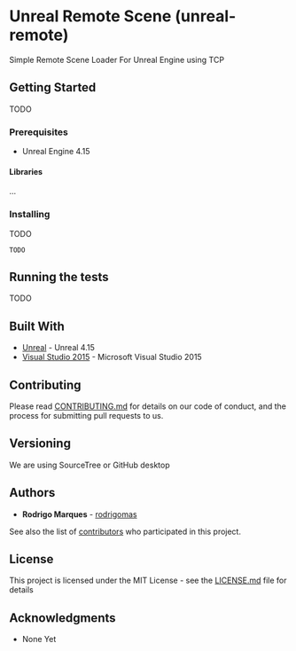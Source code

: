 # Unreal Remote Scene (unreal-remote)

Simple Remote Scene Loader For Unreal Engine using TCP

## Getting Started

TODO

### Prerequisites

- Unreal Engine 4.15

#### Libraries

...

### Installing

TODO

```
TODO
```

## Running the tests

TODO

## Built With

* [Unreal](https://www.unrealengine.com/) - Unreal 4.15
* [Visual Studio 2015](http://www.visualstudio.com/) - Microsoft Visual Studio 2015

## Contributing

Please read [CONTRIBUTING.md](CONTRIBUTING.md) for details on our code of conduct, and the process for submitting pull requests to us.

## Versioning
We are using SourceTree or GitHub desktop

## Authors

* **Rodrigo Marques** - [rodrigomas](https://github.com/rodrigomas)

See also the list of [contributors](https://github.com/rodrigomas/unreal-remote/graphs/contributors) who participated in this project.

## License

This project is licensed under the MIT License - see the [LICENSE.md](LICENSE.md) file for details

## Acknowledgments

* None Yet




